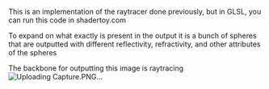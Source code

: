 This is an implementation of the raytracer done previously, but in GLSL, you can run this code in shadertoy.com

To expand on what exactly is present in the output it is a bunch of spheres that are outputted with different reflectivity, refractivity, and other attributes of the spheres 

The backbone for outputting this image is raytracing
![Uploading Capture.PNG…]()

